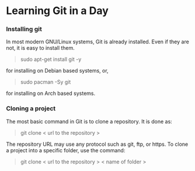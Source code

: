 # Learning Git in a Day

### Installing git
In most modern GNU/Linux systems, Git is already installed. Even if they are not, it is easy to install them.

> sudo apt-get install git -y

for installing on Debian based systems, or,

> sudo pacman -Sy git 

for installing on Arch based systems.


### Cloning a project
The most basic command in Git is to clone a repository. It is done as:

> git clone < url to the repository >

The repository URL may use any protocol such as git, ftp, or https. To clone a project into a specific folder, use the command:

> git clone < url to the repository > < name of folder >
